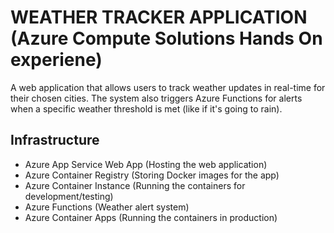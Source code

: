 # WEATHER TRACKER APPLICATION (Azure Compute Solutions Hands On experiene)

A web application that allows users to track weather updates in real-time for their chosen cities. The system also triggers Azure Functions for alerts when a specific weather threshold is met (like if it's going to rain).

## Infrastructure
- Azure App Service Web App (Hosting the web application)
- Azure Container Registry (Storing Docker images for the app)
- Azure Container Instance (Running the containers for development/testing)
- Azure Functions (Weather alert system)
- Azure Container Apps (Running the containers in production)